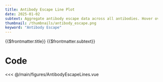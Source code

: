 ```yaml
---
title: Antibody Escape Line Plot
date: 2025-01-02
subtext: Aggregate antibody escape data across all antibodies. Hover over lines to see details.
thumbnail: /thumbnails/antibody_escape.png
keyword: "Antibody Escape"
---
```


<script setup>
  import AntibodyEscapeLines from '/main/figures/AntibodyEscapeLines.vue';
</script>

<FigureTitle>{{$frontmatter.title}}</FigureTitle>
<SubtitleHeader>{{$frontmatter.subtext}}</SubtitleHeader>
<D3PlotContainer class="">
  <AntibodyEscapeLines/>
</D3PlotContainer>

<div class='code-below-figure'>

# Code

<<< @/main/figures/AntibodyEscapeLines.vue

</div>